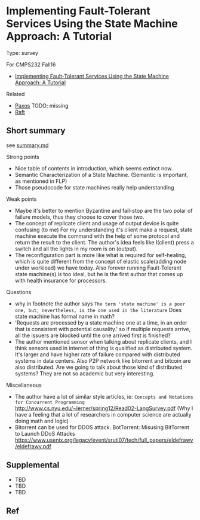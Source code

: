 # Implementing Fault-Tolerant Services Using the State Machine Approach: A Tutorial

Type: survey

For CMPS232 Fall16

- [Implementing Fault-Tolerant Services Using the State Machine Approach: A Tutorial](https://www.cs.cornell.edu/fbs/publications/SMSurvey.pdf)

Related

- [Paxos](../paxos) TODO: missing
- [Raft](../raft)


## Short summary

see [summary.md](summary.md)

Strong points

- Nice table of contents in introduction, which seems extinct now.
- Semantic Characterization of a State Machine. (Semantic is important, as mentioned in FLP)
- Those pseudocode for state machines really help understanding

Weak points

- Maybe it's better to mention Byzantine and fail-stop are the two polar of failure models, thus they choose to cover those two.
- The concept of replicate client and usage of output device is quite confusing (to me) For my
understanding it's client make a request, state machine execute the command with the help of some protocol and return the result to the client. The author's idea feels like I(client) press a switch and all the lights in my room is on (output).
- The reconfiguration part is more like what is required for self-healing, which is quite different from the concept of elastic scale(adding node under workload) we have today.
Also forever running Fault-Tolerant state machine(s) is too ideal, but he is the first author that comes up with health insurance for processors.

Questions

- why in footnote the author says `The term 'state machine' is a poor one, but, nevertheless, is the one used in the literature` Does state machine has formal name in math?
- 'Requests are processed by a state machine one at a time, in an order that is consistent
with potential causality.' so if multiple requests arrive, all the issuers are blocked until the one arrived first is finished?
- The author mentioned sensor when talking about replicate clients, and I think sensors used in
internet of thing is qualified as distributed system. It's larger and have higher rate of failure compared with distributed systems in data centers. Also P2P network like bitorrent and bitcoin are also distributed. Are we going to talk about those kind of distributed systems?
They are not so academic but very interesting.


Miscellaneous

- The author have a lot of similar style articles, ie: `Concepts and Notations for Concurrent Programming` http://www.cs.nyu.edu/~lerner/spring12/Read02-LangSurvey.pdf (Why I have a feeling
  that a lot of researchers in computer science are actually doing math and logic)
- Bitorrent can be used for DDOS attack. BotTorrent: Misusing BitTorrent to Launch DDoS Attacks
https://www.usenix.org/legacy/event/sruti07/tech/full_papers/eldefrawy/eldefrawy.pdf

## Supplemental

- TBD
- TBD
- TBD

## Ref
